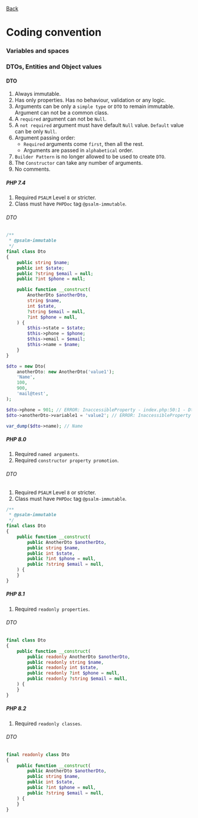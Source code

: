 [Back](../README.md)

# Coding convention

### Variables and spaces

### DTOs, Entities and Object values

#### DTO

1. Always immutable.
2. Has only properties. Has no behaviour, validation or any logic.
3. Arguments can be only a `simple type` or `DTO` to remain immutable. Argument can not be a common class.
4. A `required` argument can not be `Null`.
5. A `not required` argument must have default `Null` value. `Default` value can be only `Null`.
6. Argument passing order:
    - `Required` arguments come `first`, then all the rest.
    - Arguments are passed in `alphabetical` order.
7. `Builder Pattern` is no longer allowed to be used to create `DTO`.
8. The `Constructor` can take any number of arguments.
9. No comments.

##### PHP 7.4

1. Required `PSALM` Level `8` or stricter.
2. Class must have `PHPDoc` tag `@psalm-immutable`.

###### DTO

```php
/**
 * @psalm-immutable
 */
final class Dto
{
    public string $name;
    public int $state;
    public ?string $email = null;
    public ?int $phone = null;

    public function __construct(
        AnotherDto $anotherDto,
        string $name,
        int $state,
        ?string $email = null,
        ?int $phone = null,
    ) {
        $this->state = $state;
        $this->phone = $phone;
        $this->email = $email;
        $this->name = $name;
    }
}
```

```php
$dto = new Dto(
    anotherDto: new AnotherDto('value1');
    'Name',
    100,
    900,
    'mail@test',
);

$dto->phone = 901; // ERROR: InaccessibleProperty - index.php:50:1 - Dto::$phone is marked readonly (see https://psalm.dev/054)
$dto->anotherDto->variable1 = 'value2'; // ERROR: InaccessibleProperty - index.php:51:1 - Dto::$phone is marked readonly (see https://psalm.dev/054)

var_dump($dto->name); // Name

```

##### PHP 8.0

1. Required `named arguments`.
2. Required `constructor property promotion`.

###### DTO

1. Required `PSALM` Level `8` or stricter.
2. Class must have `PHPDoc` tag `@psalm-immutable`.

```php
/**
 * @psalm-immutable
 */
final class Dto
{
    public function __construct(
        public AnotherDto $anotherDto,
        public string $name,
        public int $state,
        public ?int $phone = null,
        public ?string $email = null,
    ) {
    }
}
```

##### PHP 8.1

1. Required `readonly properties`.

###### DTO

```php
final class Dto
{
    public function __construct(
        public readonly AnotherDto $anotherDto,
        public readonly string $name,
        public readonly int $state,
        public readonly ?int $phone = null,
        public readonly ?string $email = null,
    ) {
    }
}
```

##### PHP 8.2

1. Required `readonly classes`.

###### DTO

```php
final readonly class Dto
{
    public function __construct(
        public AnotherDto $anotherDto,
        public string $name,
        public int $state,
        public ?int $phone = null,
        public ?string $email = null,
    ) {
    }
}
```
